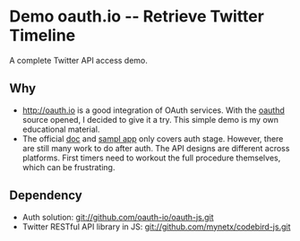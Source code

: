 # Demo oauth.io -- Retrieve Twitter Timeline

A complete Twitter API access demo.

## Why

   * <http://oauth.io> is a good integration of OAuth services.
   With the [oauthd](https://github.com/oauth-io/oauthd) source opened,
   I decided to give it a try.
   This simple demo is my own educational material.
   * The official [doc](https://oauth.io/#/docs)
   and [sampl app](http://oauth-io.github.io/oauth-js/)
   only covers auth stage.
   However, there are still many work to do after auth.
   The API designs are different across platforms.
   First timers need to workout the full procedure themselves, which can be frustrating.

## Dependency

   * Auth solution: <git://github.com/oauth-io/oauth-js.git>
   * Twitter RESTful API library in JS: <git://github.com/mynetx/codebird-js.git>
